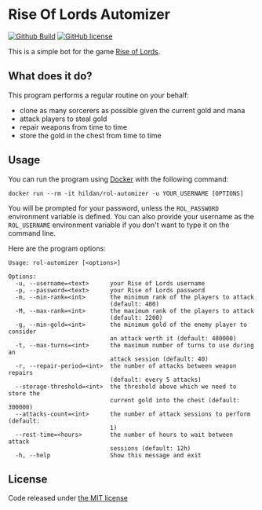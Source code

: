 # Rise Of Lords Automizer

[![Github Build](https://img.shields.io/github/actions/workflow/status/joffrey-bion/rol-automizer/ci-cd.yml?branch=main&logo=github)](https://github.com/joffrey-bion/rol-automizer/actions/workflows/ci-cd.yml)
[![GitHub license](https://img.shields.io/badge/license-MIT-blue.svg)](https://github.com/joffrey-bion/rol-automizer/blob/master/LICENSE)

This is a simple bot for the game [Rise of Lords](http://www.riseoflords.com/).

## What does it do?

This program performs a regular routine on your behalf: 

- clone as many sorcerers as possible given the current gold and mana
- attack players to steal gold
- repair weapons from time to time
- store the gold in the chest from time to time

## Usage

You can run the program using [Docker](https://www.docker.com/) with the following command:

```
docker run --rm -it hildan/rol-automizer -u YOUR_USERNAME [OPTIONS]
```

You will be prompted for your password, unless the `ROL_PASSWORD` environment variable is defined.
You can also provide your username as the `ROL_USERNAME` environment variable if you don't want to type it on the 
command line.

Here are the program options:

```
Usage: rol-automizer [<options>]

Options:
  -u, --username=<text>      your Rise of Lords username
  -p, --password=<text>      your Rise of Lords password
  -m, --min-rank=<int>       the minimum rank of the players to attack
                             (default: 400)
  -M, --max-rank=<int>       the maximum rank of the players to attack
                             (default: 2200)
  -g, --min-gold=<int>       the minimum gold of the enemy player to consider
                             an attack worth it (default: 400000)
  -t, --max-turns=<int>      the maximum number of turns to use during an
                             attack session (default: 40)
  -r, --repair-period=<int>  the number of attacks between weapon repairs
                             (default: every 5 attacks)
  --storage-threshold=<int>  the threshold above which we need to store the
                             current gold into the chest (default: 300000)
  --attacks-count=<int>      the number of attack sessions to perform (default:
                             1)
  --rest-time=<hours>        the number of hours to wait between attack
                             sessions (default: 12h)
  -h, --help                 Show this message and exit
```

## License

Code released under [the MIT license](https://github.com/joffrey-bion/rol-automizer/blob/master/LICENSE)
